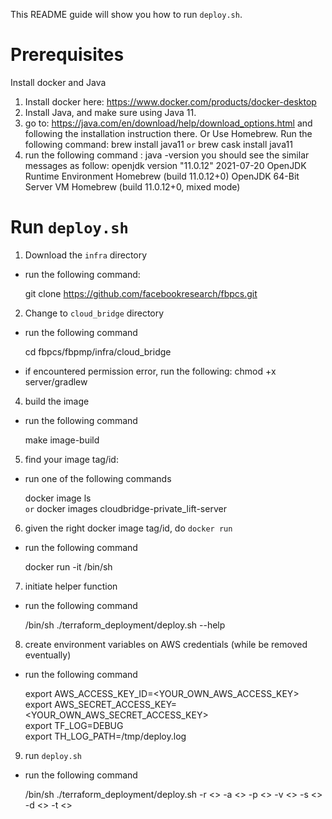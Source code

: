 This README guide will show you how to run `deploy.sh`.

# Prerequisites
Install docker and Java
1. Install docker here: https://www.docker.com/products/docker-desktop
2. Install Java, and make sure using Java 11.
  1. go to: https://java.com/en/download/help/download_options.html and following the installation instruction there. Or Use Homebrew. Run the following command:
         brew install java11 `or` brew cask install java11
  2. run the following command :
         java -version
    you should see the similar messages as follow:
         openjdk version "11.0.12" 2021-07-20
         OpenJDK Runtime Environment Homebrew (build 11.0.12+0)
         OpenJDK 64-Bit Server VM Homebrew (build 11.0.12+0, mixed mode)



# Run `deploy.sh`

1. Download the `infra` directory
  * run the following command:

      git clone https://github.com/facebookresearch/fbpcs.git

2. Change to `cloud_bridge` directory
  * run the following command

      cd fbpcs/fbpmp/infra/cloud_bridge
  * if encountered permission error, run the following:
      chmod +x server/gradlew
4. build the image
  * run the following command

      make image-build
5. find your image tag/id:
  * run one of the following commands

      docker image ls \
        `or`
      docker images cloudbridge-private_lift-server
6. given the right docker image tag/id, do `docker run`
  * run the following command

      docker run -it <image-tag> /bin/sh
7. initiate helper function
  * run the following command

      /bin/sh ./terraform_deployment/deploy.sh --help
8. create environment variables on AWS credentials (while be removed eventually)
  * run the following command

      export AWS_ACCESS_KEY_ID=<YOUR_OWN_AWS_ACCESS_KEY> \
      export AWS_SECRET_ACCESS_KEY=<YOUR_OWN_AWS_SECRET_ACCESS_KEY> \
      export TF_LOG=DEBUG \
      export TH_LOG_PATH=/tmp/deploy.log
9. run `deploy.sh`
 * run the following command

      /bin/sh ./terraform_deployment/deploy.sh -r <> -a <> -p <> -v <> -s <> -d <> -t <>
